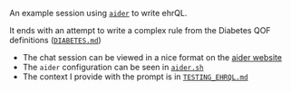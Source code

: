 An example session using [`aider`](https://aider.chat) to write ehrQL.

It ends with an attempt to write a complex rule from the Diabetes QOF definitions ([`DIABETES.md`](./DIABETES.md))

- The chat session can be viewed in a nice format on the [aider website](https://aider.chat/share/?mdurl=https://raw.githubusercontent.com/sebbacon/ehrql_aider_demo/refs/heads/main/.aider.chat.history.md)
- The `aider` configuration can be seen in [`aider.sh`](./aider.sh)
- The context I provide with the prompt is in [`TESTING_EHRQL.md`](./TESTING_EHRQL.md)
